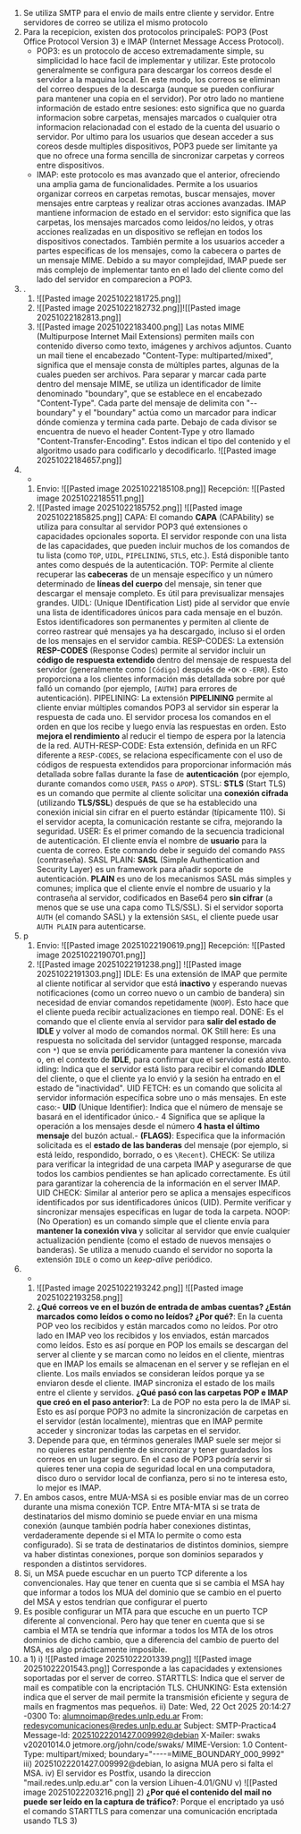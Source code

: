 1) Se utiliza SMTP para el envio de mails entre cliente y servidor. Entre servidores de correo se utiliza el mismo protocolo
2) Para la recepicion, existen dos protocolos principaleS: POP3 (Post Office Protocol Version 3) e IMAP (Internet Message Access Protocol).
	- POP3: es un protocolo de acceso extremadamente simple, su simplicidad lo hace facil de implementar y utilizar. Este protocolo generalmente se configura para descargar los correos desde el servidor a la maquina local. En este modo, los correos se eliminan del correo despues de la descarga (aunque se pueden confiurar para mantener una copia en el servidor). Por otro lado no mantiene información de estado entre sesiones: esto significa que no guarda informacion sobre carpetas, mensajes marcados o cualquier otra informacion relacionadad con el estado de la cuenta del usuario o servidor. Por ultimo para los usuarios que desean acceder a sus coreos desde multiples dispositivos, POP3 puede ser limitante ya que no ofrece una forma sencilla de sincronizar carpetas y correos entre dispositivos.
	- IMAP: este protocolo es mas avanzado que el anterior, ofreciendo una amplia gama de funcionalidades. Permite a los usuarios organizar correos en carpetas remotas, buscar mensajes, mover mensajes entre carpteas y realizar otras acciones avanzadas. IMAP mantiene informacion de estado en el servidor: esto significa que las carpetas, los mensajes marcados como leidos/no leidos, y otras acciones realizadas en un dispositivo se reflejan en todos los dispositivos conectados. También permite a los usuarios acceder a partes especificas de los mensajes, como la cabecera o partes de un mensaje MIME. Debido a su mayor complejidad, IMAP puede ser más complejo de implementar tanto en el lado del cliente como del lado del servidor en comparecion a POP3.
3) .
	1)  ![[Pasted image 20251022181725.png]]
	2) ![[Pasted image 20251022182732.png]]![[Pasted image 20251022182813.png]]
	3) ![[Pasted image 20251022183400.png]] Las notas MIME (Multipurpose Internet Mail Extensions) permiten mails con contenido diverso como texto, imágenes y archivos adjuntos. Cuanto un mail tiene el encabezado "Content-Type: multiparted/mixed", significa que el mensaje consta de múltiples partes, algunas de la cuales pueden ser archivos. Para separar y marcar cada parte dentro del mensaje MIME, se utiliza un identificador de límite denominado "boundary", que se establece en el encabezado "Content-Type". Cada parte del mensaje de delimita con "--boundary" y el "boundary" actúa como un marcador para indicar dónde comienza y termina cada parte. Debajo de cada divisor se encuentra de nuevo el header Content-Type y otro llamado "Content-Transfer-Encoding". Estos indican el tipo del contenido y el algoritmo usado para codificarlo y decodificarlo. ![[Pasted image 20251022184657.png]]
4) -
	1) Envio: ![[Pasted image 20251022185108.png]] Recepción: ![[Pasted image 20251022185511.png]] 
	2) ![[Pasted image 20251022185752.png]] ![[Pasted image 20251022185825.png]] 
	CAPA: El comando **CAPA** (CAPAbility) se utiliza para consultar al servidor POP3 qué extensiones o capacidades opcionales soporta. El servidor responde con una lista de las capacidades, que pueden incluir muchos de los comandos de tu lista (como `TOP`, `UIDL`, `PIPELINING`, `STLS`, etc.). Está disponible tanto antes como después de la autenticación. 
	TOP: Permite al cliente recuperar las **cabeceras** de un mensaje específico y un número determinado de **líneas del cuerpo** del mensaje, sin tener que descargar el mensaje completo. Es útil para previsualizar mensajes grandes.
	UIDL: (Unique IDentification List) pide al servidor que envíe una lista de identificadores únicos para cada mensaje en el buzón. Estos identificadores son permanentes y permiten al cliente de correo rastrear qué mensajes ya ha descargado, incluso si el orden de los mensajes en el servidor cambia.
	RESP-CODES: La extensión **RESP-CODES** (Response Codes) permite al servidor incluir un **código de respuesta extendido** dentro del mensaje de respuesta del servidor (generalmente como `[Código]` después de `+OK` o `-ERR`). Esto proporciona a los clientes información más detallada sobre por qué falló un comando (por ejemplo, `[AUTH]` para errores de autenticación).
	PIPELINING: La extensión **PIPELINING** permite al cliente enviar múltiples comandos POP3 al servidor sin esperar la respuesta de cada uno. El servidor procesa los comandos en el orden en que los recibe y luego envía las respuestas en orden. Esto **mejora el rendimiento** al reducir el tiempo de espera por la latencia de la red.
	AUTH-RESP-CODE: Esta extensión, definida en un RFC diferente a `RESP-CODES`, se relaciona específicamente con el uso de códigos de respuesta extendidos para proporcionar información más detallada sobre fallas durante la fase de **autenticación** (por ejemplo, durante comandos como `USER`, `PASS` o `APOP`).
	STSL: **STLS** (Start TLS) es un comando que permite al cliente solicitar una **conexión cifrada** (utilizando **TLS/SSL**) después de que se ha establecido una conexión inicial sin cifrar en el puerto estándar (típicamente 110). Si el servidor acepta, la comunicación restante se cifra, mejorando la seguridad.
	USER: Es el primer comando de la secuencia tradicional de autenticación. El cliente envía el nombre de **usuario** para la cuenta de correo. Este comando debe ir seguido del comando `PASS` (contraseña).
	SASL PLAIN: **SASL** (Simple Authentication and Security Layer) es un framework para añadir soporte de autenticación. **PLAIN** es uno de los mecanismos SASL más simples y comunes; implica que el cliente envíe el nombre de usuario y la contraseña al servidor, codificados en Base64 pero **sin cifrar** (a menos que se use una capa como TLS/SSL). Si el servidor soporta `AUTH` (el comando SASL) y la extensión `SASL`, el cliente puede usar `AUTH PLAIN` para autenticarse.
5) p
	1) Envio: ![[Pasted image 20251022190619.png]] Recepción: ![[Pasted image 20251022190701.png]] 
	2) ![[Pasted image 20251022191238.png]] ![[Pasted image 20251022191303.png]] 
	IDLE: Es una extensión de IMAP que permite al cliente notificar al servidor que está **inactivo** y esperando nuevas notificaciones (como un correo nuevo o un cambio de bandera) sin necesidad de enviar comandos repetidamente (`NOOP`). Esto hace que el cliente pueda recibir actualizaciones en tiempo real.
	DONE: Es el comando que el cliente envía al servidor para **salir del estado de IDLE** y volver al modo de comandos normal.
	OK Still here: Es una respuesta no solicitada del servidor (untagged response, marcada con `*`) que se envía periódicamente para mantener la conexión viva o, en el contexto de **IDLE**, para confirmar que el servidor está atento.
	idling: Indica que el servidor está listo para recibir el comando **IDLE** del cliente, o que el cliente ya lo envió y la sesión ha entrado en el estado de "inactividad".
	UID FETCH: es un comando que solicita al servidor información específica sobre uno o más mensajes. En este caso:- **UID** (Unique Identifier): Indica que el número de mensaje se basará en el identificador único.- 4 Significa que se aplique la operación a los mensajes desde el número **4 hasta el último mensaje** del buzón actual.- **(FLAGS)**: Especifica que la información solicitada es el **estado de las banderas** del mensaje (por ejemplo, si está leído, respondido, borrado, o es `\Recent`). 
	CHECK: Se utiliza para verificar la integridad de una carpeta IMAP y asegurarse de que todos los cambios pendientes se han aplicado correctamente. Es útil para garantizar la coherencia de la información en el server IMAP.
	UID CHECK: Similar al anterior pero se aplica a mensajes específicos identificados por sus identificadores únicos (UID). Permite verificar y sincronizar mensajes especificas en lugar de toda la carpeta.
	NOOP: (No Operation) es un comando simple que el cliente envía para **mantener la conexión viva** y solicitar al servidor que envíe cualquier actualización pendiente (como el estado de nuevos mensajes o banderas). Se utiliza a menudo cuando el servidor no soporta la extensión `IDLE` o como un _keep-alive_ periódico.
6) -
	1) ![[Pasted image 20251022193242.png]] ![[Pasted image 20251022193258.png]] 
	2) **¿Qué correos ve en el buzón de entrada de ambas cuentas? ¿Están marcados como leídos o como no leídos? ¿Por qué?**: En la cuenta POP veo los recibidos y están marcados como no leídos. Por otro lado en IMAP veo los recibidos y los enviados, están marcados como leídos. Esto es así porque en POP los emails se descargan del server al cliente y se marcan como no leídos en el cliente, mientras que en IMAP los emails se almacenan en el server y se reflejan en el cliente. Los mails enviados se consideran leídos porque ya se enviaron desde el cliente. IMAP sincroniza el estado de los mails entre el cliente y servidos. **¿Qué pasó con las carpetas POP e IMAP que creó en el paso anterior?**: La de POP no esta pero la de IMAP si. Esto es así porque POP3 no admite la sincronización de carpetas en el servidor (están localmente), mientras que en IMAP permite acceder y sincronizar todas las carpetas en el servidor.
	3) Depende para que, en términos generales IMAP suele ser mejor si no quieres estar pendiente de sincronizar y tener guardados los correos en un lugar seguro. En el caso de POP3 podría servir si quieres tener una copia de seguridad local en una computadora, disco duro o servidor local de confianza, pero si no te interesa esto, lo mejor es IMAP.
7) En ambos casos, entre MUA-MSA si es posible enviar mas de un correo durante una misma conexión TCP. Entre MTA-MTA si se trata de destinatarios del mismo dominio se puede enviar en una misma conexión (aunque también podría haber conexiones distintas, verdaderamente depende si el MTA lo permite o como esta configurado). Si se trata de destinatarios de distintos dominios, siempre va haber distintas conexiones, porque son dominios separados y responden a distintos servidores. 
8) Si, un MSA puede escuchar en un puerto TCP diferente a los convencionales. Hay que tener en cuenta que si se cambia el MSA hay que informar a todos los MUA del dominio que se cambio en el puerto del MSA y estos tendrían que configurar el puerto
9) Es posible configurar un MTA para que escuche en un puerto TCP diferente al convencional. Pero hay que tener en cuenta que si se cambia el MTA se tendría que informar a todos los MTA de los otros dominios de dicho cambio, que a diferencia del cambio de puerto del MSA, es algo prácticamente imposible.
10)  a
	1) i) ![[Pasted image 20251022201339.png]] ![[Pasted image 20251022201543.png]] 
	 Corresponde a las capacidades y extensiones soportadas por el server de correo. STARTTLS: Indica que el server de mail es compatible con la encriptación TLS. CHUNKING: Esta extensión indica que el server de mail permite la transmisión eficiente y segura de mails en fragmentos mas pequeños.
	 ii) Date: Wed, 22 Oct 2025 20:14:27 -0300
	 To: alumnoimap@redes.unlp.edu.ar
	From: redesycomunicaciones@redes.unlp.edu.ar
	Subject: SMTP-Practica4
	Message-Id: <20251022201427.009992@debian>
	X-Mailer: swaks v20201014.0 jetmore.org/john/code/swaks/
	MIME-Version: 1.0
	Content-Type: multipart/mixed; boundary="----=MIME_BOUNDARY_000_9992"
	iii) 20251022201427.009992@debian, lo asigna MUA pero si falta el MSA.
	iv) El servidor es Postfix, usando la direccion "mail.redes.unlp.edu.ar" con la version Lihuen-4.01/GNU
	v) ![[Pasted image 20251022203216.png]] 
	2) **¿Por qué el contenido del mail no puede ser leído en la captura de tráfico?**: Porque el encriptado ya usó el comando STARTTLS para comenzar una comunicación encriptada usando TLS
	3) 